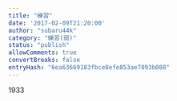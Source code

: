 ```yaml
---
title: "練習"
date: '2017-02-09T21:20:00'
author: "subaru44k"
category: "練習(弱)"
status: "publish"
allowComments: true
convertBreaks: false
entryHash: "6ea63669183fbce8efe853ae7893b088"
---
```

1933
